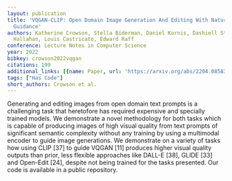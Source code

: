 ```yaml
---
layout: publication
title: 'VQGAN-CLIP: Open Domain Image Generation And Editing With Natural Language
  Guidance'
authors: Katherine Crowson, Stella Biderman, Daniel Kornis, Dashiell Stander, Eric
  Hallahan, Louis Castricato, Edward Raff
conference: Lecture Notes in Computer Science
year: 2022
bibkey: crowson2022vqgan
citations: 199
additional_links: [{name: Paper, url: 'https://arxiv.org/abs/2204.08583'}]
tags: ["Has Code"]
short_authors: Crowson et al.
---
```

Generating and editing images from open domain text prompts is a challenging
task that heretofore has required expensive and specially trained models. We
demonstrate a novel methodology for both tasks which is capable of producing
images of high visual quality from text prompts of significant semantic
complexity without any training by using a multimodal encoder to guide image
generations. We demonstrate on a variety of tasks how using CLIP [37] to guide
VQGAN [11] produces higher visual quality outputs than prior, less flexible
approaches like DALL-E [38], GLIDE [33] and Open-Edit [24], despite not being
trained for the tasks presented. Our code is available in a public repository.